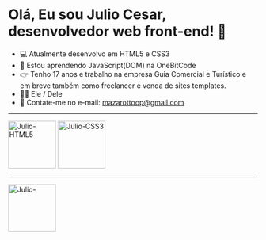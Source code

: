 # Olá, Eu sou Julio Cesar, desenvolvedor web front-end! 👋
- 💻 Atualmente desenvolvo em HTML5 e CSS3
- 📖 Estou aprendendo JavaScript(DOM) na OneBitCode
- 👉 Tenho 17 anos e trabalho na empresa Guia Comercial e Turístico e em breve também como freelancer e venda de sites templates.
- 🏳️‍🌈 Ele / Dele
- 📩 Contate-me no e-mail: mazarottoop@gmail.com
<hr>
<img style="width: 96px" src="https://i.postimg.cc/k4gzbyb7/image.png" alt="Julio-HTML5">
<img style="width: 96px" src="https://i.postimg.cc/3Jv6mNd0/css-plain-logo-icon-146573.png" alt="Julio-CSS3">
<hr>
<a href="https://instagram.com/mazarottoo" target="_blank"><img style="width: 96px" src="https://i.postimg.cc/Qtn89CVn/instagram-github.png" alt="Julio-"></a>
